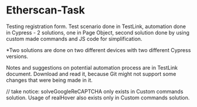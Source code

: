 # Etherscan-Task
Testing registration form. Test scenario done in TestLink, automation done in Cypress - 2 solutions, one in Page Object, second solution done by using custom made commands and JS code for simplification.

*Two solutions are done on two different devices with two different Cypress versions.


Notes and suggestions on potential automation process are in TestLink document. Download and read it, because Git might not support some changes that were being made in it.


//  take notice: solveGoogleReCAPTCHA only exists in Custom commands solution. Usage of realHover also exists only in Custom commands solution.

